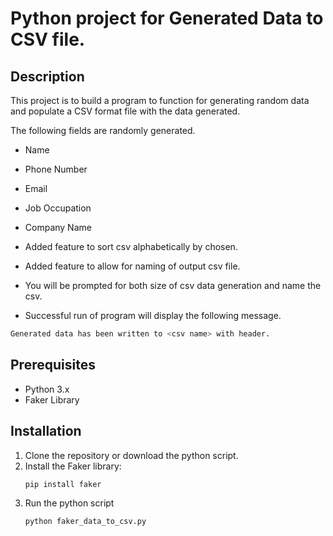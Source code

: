 # Python project for Generated Data to CSV file. 

## Description
This project is to build a program to function for generating random data and populate a CSV format file with the data generated.

The following fields are randomly generated.
- Name
- Phone Number
- Email 
- Job Occupation
- Company Name

- Added feature to sort csv alphabetically by chosen.
- Added feature to allow for naming of output csv file.  
- You will be prompted for both size of csv data generation and name the csv.
- Successful run of program will display the following message.  
````bash
Generated data has been written to <csv name> with header.
````

## Prerequisites
- Python 3.x
- Faker Library

## Installation
1. Clone the repository or download the python script.
2. Install the Faker library:
   ````bash
   pip install faker
   ````
3. Run the python script
   ````bash
   python faker_data_to_csv.py
   ````


